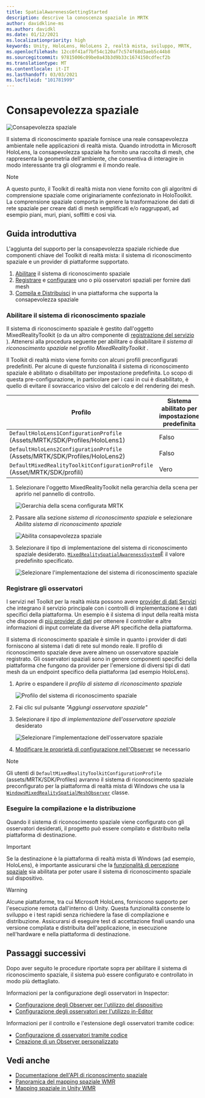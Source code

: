 ```yaml
---
title: SpatialAwarenessGettingStarted
description: descrive la conoscenza spaziale in MRTK
author: davidkline-ms
ms.author: davidkl
ms.date: 01/12/2021
ms.localizationpriority: high
keywords: Unity, HoloLens, HoloLens 2, realtà mista, sviluppo, MRTK,
ms.openlocfilehash: 12cc0f41af7bf54c120af7c574f68d3aeb5c44b8
ms.sourcegitcommit: 97815006c09be0a43b3d9b33c1674150cdfecf2b
ms.translationtype: MT
ms.contentlocale: it-IT
ms.lasthandoff: 03/03/2021
ms.locfileid: "101781999"
---
```

# <a name="spatials-awareness"></a>Consapevolezza spaziale

![Consapevolezza spaziale](../images/spatial-awareness/MRTK_SpatialAwareness_Main.png)

Il sistema di riconoscimento spaziale fornisce una reale consapevolezza ambientale nelle applicazioni di realtà mista. Quando introdotta in Microsoft HoloLens, la consapevolezza spaziale ha fornito una raccolta di mesh, che rappresenta la geometria dell'ambiente, che consentiva di interagire in modo interessante tra gli ologrammi e il mondo reale.

> [!NOTE]
> A questo punto, il Toolkit di realtà mista non viene fornito con gli algoritmi di comprensione spaziale come originariamente confezionato in HoloToolkit. La comprensione spaziale comporta in genere la trasformazione dei dati di rete spaziale per creare dati di mesh semplificati e/o raggruppati, ad esempio piani, muri, piani, soffitti e così via.

## <a name="getting-started"></a>Guida introduttiva

L'aggiunta del supporto per la consapevolezza spaziale richiede due componenti chiave del Toolkit di realtà mista: il sistema di riconoscimento spaziale e un provider di piattaforme supportato.

1. [Abilitare](#enable-the-spatial-awareness-system) il sistema di riconoscimento spaziale
2. [Registrare](#register-observers) e [configurare](ConfiguringSpatialAwarenessMeshObserver.md) uno o più osservatori spaziali per fornire dati mesh
3. [Compila e Distribuisci](#build-and-deploy) in una piattaforma che supporta la consapevolezza spaziale

### <a name="enable-the-spatial-awareness-system"></a>Abilitare il sistema di riconoscimento spaziale

Il sistema di riconoscimento spaziale è gestito dall'oggetto MixedRealityToolkit (o da un altro componente di [registrazione del servizio](xref:Microsoft.MixedReality.Toolkit.IMixedRealityServiceRegistrar) ). Attenersi alla procedura seguente per abilitare o disabilitare il *sistema di riconoscimento spaziale* nel profilo *MixedRealityToolkit* .

Il Toolkit di realtà misto viene fornito con alcuni profili preconfigurati predefiniti. Per alcune di queste funzionalità il sistema di riconoscimento spaziale è abilitato o disabilitato per impostazione predefinita. Lo scopo di questa pre-configurazione, in particolare per i casi in cui è disabilitato, è quello di evitare il sovraccarico visivo del calcolo e del rendering dei mesh.

| Profilo | Sistema abilitato per impostazione predefinita |
| --- | --- |
| `DefaultHoloLens1ConfigurationProfile` (Assets/MRTK/SDK/Profiles/HoloLens1) | Falso |
| `DefaultHoloLens2ConfigurationProfile` (Assets/MRTK/SDK/Profiles/HoloLens2) | Falso |
| `DefaultMixedRealityToolkitConfigurationProfile` (Asset/MRTK/SDK/profili) | Vero |

1. Selezionare l'oggetto MixedRealityToolkit nella gerarchia della scena per aprirlo nel pannello di controllo.

    ![Gerarchia della scena configurata MRTK](../images/MRTK_ConfiguredHierarchy.png)

1. Passare alla sezione *sistema di riconoscimento spaziale* e selezionare *Abilita sistema di riconoscimento spaziale*

    ![Abilita consapevolezza spaziale](../images/spatial-awareness/MRTKConfig_SpatialAwareness.png)

1. Selezionare il tipo di implementazione del sistema di riconoscimento spaziale desiderato. [`MixedRealitySpatialAwarenessSystem`](xref:Microsoft.MixedReality.Toolkit.SpatialAwareness.MixedRealitySpatialAwarenessSystem)È il valore predefinito specificato.

    ![Selezionare l'implementazione del sistema di riconoscimento spaziale](../images/spatial-awareness/SpatialAwarenessSelectSystemType.png)

### <a name="register-observers"></a>Registrare gli osservatori

I servizi nel Toolkit per la realtà mista possono avere [provider di dati Servizi](../../architecture/SystemsExtensionsProviders.md) che integrano il servizio principale con i controlli di implementazione e i dati specifici della piattaforma. Un esempio è il sistema di input della realtà mista che dispone di [più provider di dati](../Input/InputProviders.md) per ottenere il controller e altre informazioni di input correlate da diverse API specifiche della piattaforma.

Il sistema di riconoscimento spaziale è simile in quanto i provider di dati forniscono al sistema i dati di rete sul mondo reale. Il profilo di riconoscimento spaziale deve avere almeno un osservatore spaziale registrato. Gli osservatori spaziali sono in genere componenti specifici della piattaforma che fungono da provider per l'emersione di diversi tipi di dati mesh da un endpoint specifico della piattaforma (ad esempio HoloLens).

1. Aprire o espandere il *profilo di sistema di riconoscimento spaziale*

    ![Profilo del sistema di riconoscimento spaziale](../images/spatial-awareness/SpatialAwarenessProfile.png)

1. Fai clic sul pulsante *"Aggiungi osservatore spaziale"*
1. Selezionare il *tipo di implementazione dell'osservatore spaziale* desiderato

    ![Selezionare l'implementazione dell'osservatore spaziale](../images/spatial-awareness/SpatialAwarenessSelectObserver.png)

1. [Modificare le proprietà di configurazione nell'Observer](ConfiguringSpatialAwarenessMeshObserver.md) se necessario

> [!NOTE]
> Gli utenti di `DefaultMixedRealityToolkitConfigurationProfile` (assets/MRTK/SDK/Profiles) avranno il sistema di riconoscimento spaziale preconfigurato per la piattaforma di realtà mista di Windows che usa la [`WindowsMixedRealitySpatialMeshObserver`](xref:Microsoft.MixedReality.Toolkit.WindowsMixedReality.SpatialAwareness.WindowsMixedRealitySpatialMeshObserver) classe.

### <a name="build-and-deploy"></a>Eseguire la compilazione e la distribuzione

Quando il sistema di riconoscimento spaziale viene configurato con gli osservatori desiderati, il progetto può essere compilato e distribuito nella piattaforma di destinazione.

> [!IMPORTANT]
> Se la destinazione è la piattaforma di realtà mista di Windows (ad esempio, HoloLens), è importante assicurarsi che la [funzionalità di percezione spaziale](https://docs.microsoft.com/windows/mixed-reality/spatial-mapping-in-unity) sia abilitata per poter usare il sistema di riconoscimento spaziale sul dispositivo.

> [!WARNING]
> Alcune piattaforme, tra cui Microsoft HoloLens, forniscono supporto per l'esecuzione remota dall'interno di Unity. Questa funzionalità consente lo sviluppo e i test rapidi senza richiedere la fase di compilazione e distribuzione. Assicurarsi di eseguire test di accettazione finali usando una versione compilata e distribuita dell'applicazione, in esecuzione nell'hardware e nella piattaforma di destinazione.

## <a name="next-steps"></a>Passaggi successivi

Dopo aver seguito le procedure riportate sopra per abilitare il sistema di riconoscimento spaziale, il sistema può essere configurato e controllato in modo più dettagliato.

Informazioni per la configurazione degli osservatori in Inspector:

- [Configurazione degli Observer per l'utilizzo del dispositivo](ConfiguringSpatialAwarenessMeshObserver.md)
- [Configurazione degli osservatori per l'utilizzo in-Editor](SpatialObjectMeshObserver.md)

Informazioni per il controllo e l'estensione degli osservatori tramite codice:

- [Configurazione di osservatori tramite codice](UsageGuide.md)
- [Creazione di un Observer personalizzato](CreateDataProvider.md)

## <a name="see-also"></a>Vedi anche

- [Documentazione dell'API di riconoscimento spaziale](xref:Microsoft.MixedReality.Toolkit.SpatialAwareness)
- [Panoramica del mapping spaziale WMR](https://docs.microsoft.com/windows/mixed-reality/spatial-mapping)
- [Mapping spaziale in Unity WMR](https://docs.microsoft.com/windows/mixed-reality/spatial-mapping-in-unity)
